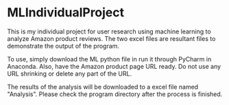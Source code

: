 # MLIndividualProject

This is my individual project for user research using machine learning to analyze Amazon product reviews.
The two excel files are resultant files to demonstrate the output of the program.

To use, simply download the ML python file in run it through PyCharm in Anaconda.
Also, have the Amazon product page URL ready. Do not use any URL shrinking or delete any part of the URL.

The results of the analysis will be downloaded to a excel file named "Analysis". Please check the program directory after the process is finished.

